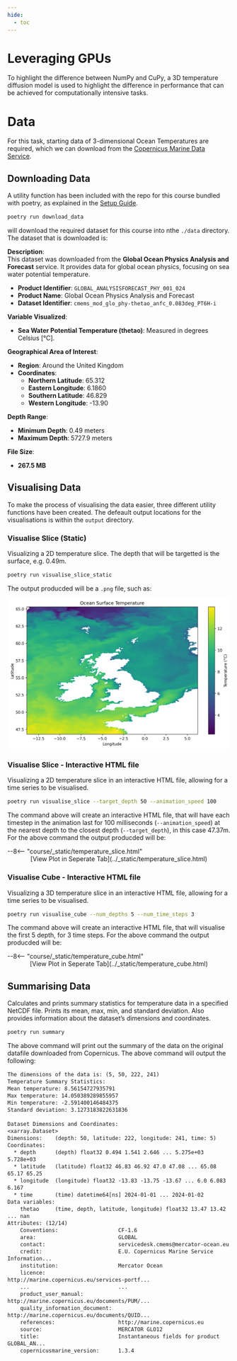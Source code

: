 ```yaml
---
hide:
  - toc
---
```


# Leveraging GPUs

To highlight the difference between NumPy and CuPy, a 3D temperature diffusion model is used to highlight the difference in performance that can be achieved for computationally intensive tasks. 

# Data 

For this task, starting data of 3-dimensional Ocean Temperatures are required, which we can download from the [Copernicus Marine Data Service](https://data.marine.copernicus.eu/product/GLOBAL_ANALYSISFORECAST_PHY_001_024/description). 

## Downloading Data 

A utility function has been included with the repo for this course bundled with poetry, as explained in the [Setup Guide](00_setup.md). 

``` bash 
poetry run download_data
```

will download the required dataset for this course into nthe `./data` directory. The dataset that is downloaded is: 

**Description**:  
This dataset was downloaded from the **Global Ocean Physics Analysis and Forecast** service. It provides data for global ocean physics, focusing on sea water potential temperature.

- **Product Identifier**: `GLOBAL_ANALYSISFORECAST_PHY_001_024`
- **Product Name**: Global Ocean Physics Analysis and Forecast
- **Dataset Identifier**: `cmems_mod_glo_phy-thetao_anfc_0.083deg_PT6H-i`

**Variable Visualized**:  
- **Sea Water Potential Temperature (thetao)**: Measured in degrees Celsius [°C].

**Geographical Area of Interest**:  
- **Region**: Around the United Kingdom
- **Coordinates**:
  - **Northern Latitude**: 65.312
  - **Eastern Longitude**: 6.1860
  - **Southern Latitude**: 46.829
  - **Western Longitude**: -13.90

**Depth Range**:  
- **Minimum Depth**: 0.49 meters  
- **Maximum Depth**: 5727.9 meters

**File Size**:  
- **267.5 MB**

## Visualising Data 

To make the process of visualising the data easier, three different utility functions have been created. The defeault output locations for the visualisations is within the `output` directory.

### Visualise Slice (Static) 

Visualizing a 2D temperature slice. The depth that will be targetted is the surface, e.g. 0.49m.

``` bash 
poetry run visualise_slice_static
```

The output producded will be a `.png` file, such as: 

![Temperature Slice](../_static/temperature_slice_static.png)


### Visualise Slice - Interactive HTML file

Visualizing a 2D temperature slice in an interactive HTML file, allowing for a time series to be visualised. 

``` bash 
poetry run visualise_slice --target_depth 50 --animation_speed 100
```

The command above will create an interactive HTML file, that will have each timestep in the animation last for 100 milliseconds (`--animation_speed`) at the nearest depth to the closest depth (`--target_depth`), in this case 47.37m. For the above command the output producded will be: 

<div class="responsive-container">
    --8<-- "course/_static/temperature_slice.html"
</div>

<center>[View Plot in Seperate Tab](../_static/temperature_slice.html)</center>

### Visualise Cube - Interactive HTML file

Visualizing a 3D temperature slice in an interactive HTML file, allowing for a time series to be visualised. 

``` bash 
poetry run visualise_cube --num_depths 5 --num_time_steps 3
```


The command above will create an interactive HTML file, that will visualise the first 5 depth, for 3 time steps. For the above command the output producded will be: 

<div class="responsive-container">
    --8<-- "course/_static/temperature_cube.html"
</div>


<center>[View Plot in Seperate Tab](../_static/temperature_cube.html)</center>

## Summarising Data 

Calculates and prints summary statistics for temperature data in a specified NetCDF file. Prints its mean, max, min, and standard deviation. Also provides information about the dataset’s dimensions and coordinates.

``` bash 
poetry run summary
```


The above command will print out the summary of the data on the original datafile downloaded from Copernicus. The above command will output the following: 

``` plaintext 
The dimensions of the data is: (5, 50, 222, 241)
Temperature Summary Statistics:
Mean temperature: 8.56154727935791
Max temperature: 14.050389289855957
Min temperature: -2.591400146484375
Standard deviation: 3.1273183822631836

Dataset Dimensions and Coordinates:
<xarray.Dataset>
Dimensions:    (depth: 50, latitude: 222, longitude: 241, time: 5)
Coordinates:
  * depth      (depth) float32 0.494 1.541 2.646 ... 5.275e+03 5.728e+03
  * latitude   (latitude) float32 46.83 46.92 47.0 47.08 ... 65.08 65.17 65.25
  * longitude  (longitude) float32 -13.83 -13.75 -13.67 ... 6.0 6.083 6.167
  * time       (time) datetime64[ns] 2024-01-01 ... 2024-01-02
Data variables:
    thetao     (time, depth, latitude, longitude) float32 13.47 13.42 ... nan
Attributes: (12/14)
    Conventions:                   CF-1.6
    area:                          GLOBAL
    contact:                       servicedesk.cmems@mercator-ocean.eu
    credit:                        E.U. Copernicus Marine Service Information...
    institution:                   Mercator Ocean
    licence:                       http://marine.copernicus.eu/services-portf...
    ...                            ...
    product_user_manual:           http://marine.copernicus.eu/documents/PUM/...
    quality_information_document:  http://marine.copernicus.eu/documents/QUID...
    references:                    http://marine.copernicus.eu
    source:                        MERCATOR GLO12
    title:                         Instantaneous fields for product GLOBAL_AN...
    copernicusmarine_version:      1.3.4
```

